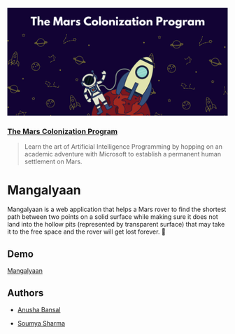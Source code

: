 ![Mars Colonization Program](./assets/programBanner.png)

### [The Mars Colonization Program](https://microsoft.acehacker.com/mars/)

> Learn the art of Artificial Intelligence Programming by hopping on an academic adventure with Microsoft to establish a permanent human settlement on Mars.


# Mangalyaan
Mangalyaan is a web application that helps a Mars rover to find the shortest path between two points on a solid surface while making sure it does not land into the hollow pits (represented by transparent surface) that may take it to the free space and the rover will get lost forever. :rocket: 

## Demo
[Mangalyaan](https://mangalyaan.netlify.app/)

## Authors
- [Anusha Bansal](https://github.com/AnushaKittu)

- [Soumya Sharma](https://github.com/soumyaa1804)
